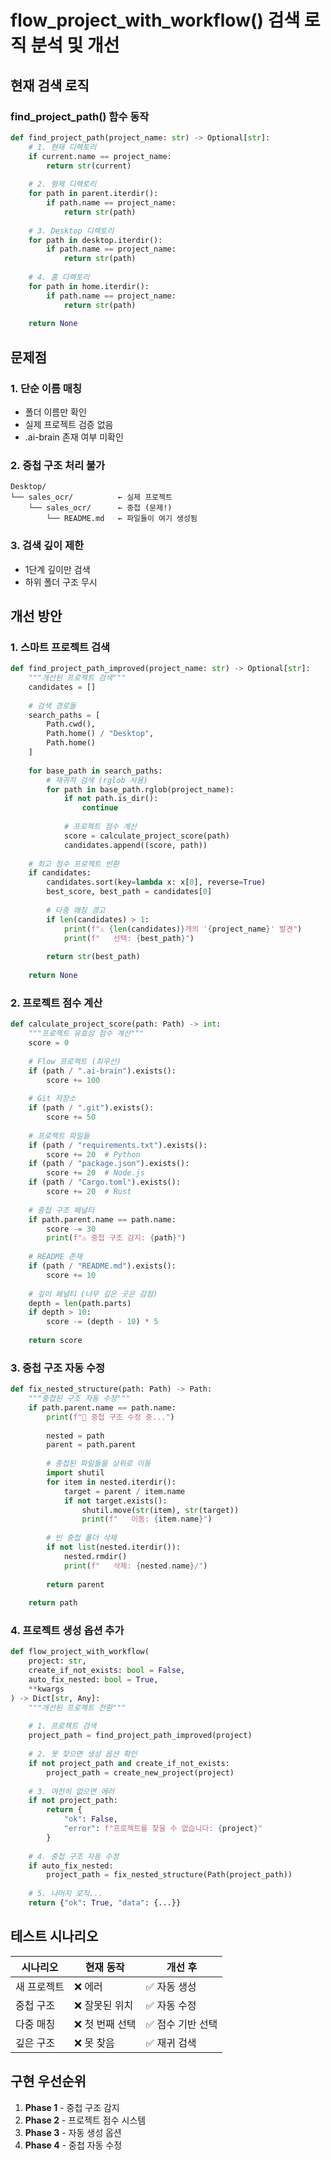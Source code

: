 # flow_project_with_workflow() 검색 로직 분석 및 개선

## 현재 검색 로직

### find_project_path() 함수 동작
```python
def find_project_path(project_name: str) -> Optional[str]:
    # 1. 현재 디렉토리
    if current.name == project_name:
        return str(current)
    
    # 2. 형제 디렉토리
    for path in parent.iterdir():
        if path.name == project_name:
            return str(path)
    
    # 3. Desktop 디렉토리
    for path in desktop.iterdir():
        if path.name == project_name:
            return str(path)
    
    # 4. 홈 디렉토리
    for path in home.iterdir():
        if path.name == project_name:
            return str(path)
    
    return None
```

## 문제점

### 1. 단순 이름 매칭
- 폴더 이름만 확인
- 실제 프로젝트 검증 없음
- .ai-brain 존재 여부 미확인

### 2. 중첩 구조 처리 불가
```
Desktop/
└── sales_ocr/          ← 실제 프로젝트
    └── sales_ocr/      ← 중첩 (문제!)
        └── README.md   ← 파일들이 여기 생성됨
```

### 3. 검색 깊이 제한
- 1단계 깊이만 검색
- 하위 폴더 구조 무시

## 개선 방안

### 1. 스마트 프로젝트 검색
```python
def find_project_path_improved(project_name: str) -> Optional[str]:
    """개선된 프로젝트 검색"""
    candidates = []
    
    # 검색 경로들
    search_paths = [
        Path.cwd(),
        Path.home() / "Desktop",
        Path.home()
    ]
    
    for base_path in search_paths:
        # 재귀적 검색 (rglob 사용)
        for path in base_path.rglob(project_name):
            if not path.is_dir():
                continue
            
            # 프로젝트 점수 계산
            score = calculate_project_score(path)
            candidates.append((score, path))
    
    # 최고 점수 프로젝트 반환
    if candidates:
        candidates.sort(key=lambda x: x[0], reverse=True)
        best_score, best_path = candidates[0]
        
        # 다중 매칭 경고
        if len(candidates) > 1:
            print(f"⚠️ {len(candidates)}개의 '{project_name}' 발견")
            print(f"   선택: {best_path}")
        
        return str(best_path)
    
    return None
```

### 2. 프로젝트 점수 계산
```python
def calculate_project_score(path: Path) -> int:
    """프로젝트 유효성 점수 계산"""
    score = 0
    
    # Flow 프로젝트 (최우선)
    if (path / ".ai-brain").exists():
        score += 100
    
    # Git 저장소
    if (path / ".git").exists():
        score += 50
    
    # 프로젝트 파일들
    if (path / "requirements.txt").exists():
        score += 20  # Python
    if (path / "package.json").exists():
        score += 20  # Node.js
    if (path / "Cargo.toml").exists():
        score += 20  # Rust
    
    # 중첩 구조 페널티
    if path.parent.name == path.name:
        score -= 30
        print(f"⚠️ 중첩 구조 감지: {path}")
    
    # README 존재
    if (path / "README.md").exists():
        score += 10
    
    # 깊이 페널티 (너무 깊은 곳은 감점)
    depth = len(path.parts)
    if depth > 10:
        score -= (depth - 10) * 5
    
    return score
```

### 3. 중첩 구조 자동 수정
```python
def fix_nested_structure(path: Path) -> Path:
    """중첩된 구조 자동 수정"""
    if path.parent.name == path.name:
        print(f"🔧 중첩 구조 수정 중...")
        
        nested = path
        parent = path.parent
        
        # 중첩된 파일들을 상위로 이동
        import shutil
        for item in nested.iterdir():
            target = parent / item.name
            if not target.exists():
                shutil.move(str(item), str(target))
                print(f"   이동: {item.name}")
        
        # 빈 중첩 폴더 삭제
        if not list(nested.iterdir()):
            nested.rmdir()
            print(f"   삭제: {nested.name}/")
        
        return parent
    
    return path
```

### 4. 프로젝트 생성 옵션 추가
```python
def flow_project_with_workflow(
    project: str,
    create_if_not_exists: bool = False,
    auto_fix_nested: bool = True,
    **kwargs
) -> Dict[str, Any]:
    """개선된 프로젝트 전환"""
    
    # 1. 프로젝트 검색
    project_path = find_project_path_improved(project)
    
    # 2. 못 찾으면 생성 옵션 확인
    if not project_path and create_if_not_exists:
        project_path = create_new_project(project)
    
    # 3. 여전히 없으면 에러
    if not project_path:
        return {
            "ok": False,
            "error": f"프로젝트를 찾을 수 없습니다: {project}"
        }
    
    # 4. 중첩 구조 자동 수정
    if auto_fix_nested:
        project_path = fix_nested_structure(Path(project_path))
    
    # 5. 나머지 로직...
    return {"ok": True, "data": {...}}
```

## 테스트 시나리오

| 시나리오 | 현재 동작 | 개선 후 |
|----------|----------|---------|
| 새 프로젝트 | ❌ 에러 | ✅ 자동 생성 |
| 중첩 구조 | ❌ 잘못된 위치 | ✅ 자동 수정 |
| 다중 매칭 | ❌ 첫 번째 선택 | ✅ 점수 기반 선택 |
| 깊은 구조 | ❌ 못 찾음 | ✅ 재귀 검색 |

## 구현 우선순위

1. **Phase 1** - 중첩 구조 감지
2. **Phase 2** - 프로젝트 점수 시스템
3. **Phase 3** - 자동 생성 옵션
4. **Phase 4** - 중첩 자동 수정
